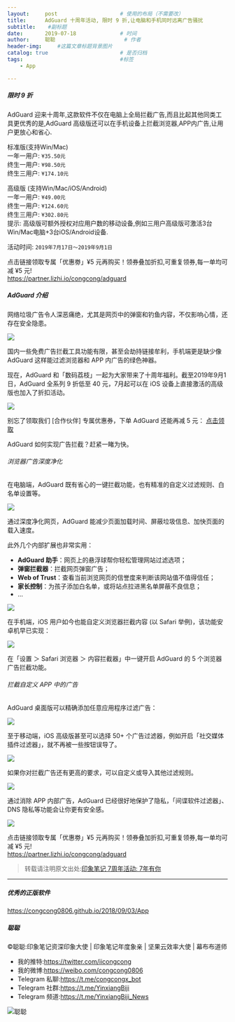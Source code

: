 ```yaml
---
layout:     post                    # 使用的布局（不需要改）
title:      AdGuard 十周年活动, 限时 9 折,让电脑和手机同时远离广告骚扰               # 标题 
subtitle:    #副标题
date:       2019-07-18              # 时间
author:     聪聪                      # 作者
header-img:     #这篇文章标题背景图片
catalog: true                       # 是否归档
tags:                               #标签
    - App

---
```


##### 限时 9 折

AdGuard 迎来十周年,这款软件不仅在电脑上全局拦截广告,而且比起其他同类工具更优秀的是,AdGuard 高级版还可以在手机设备上拦截浏览器,APP内广告,让用户更放心和省心.

标准版(支持Win/Mac)<br>
一年一用户: `¥35.50元`<br>
终生一用户: `¥98.50元`<br>
终生三用户: `¥174.10元`

高级版 (支持Win/Mac/iOS/Android)<br>
一年一用户: `¥49.00元`<br>
终生一用户: `¥124.60元`<br>
终生三用户: `¥302.80元`<br>
提示: 高级版可额外授权对应用户数的移动设备,例如三用户高级版可激活3台Win/Mac电脑+3台iOS/Android设备.

活动时间: `2019年7月17日～2019年9月1日`

点击链接领取专属「优惠劵」¥5 元再购买！领券叠加折扣,可重复领券,每一单均可减 ¥5 元!<br>
<https://partner.lizhi.io/congcong/adguard>

##### AdGuard 介绍

网络垃圾广告令人深恶痛绝，尤其是网页中的弹窗和钓鱼内容，不仅影响心情，还存在安全隐患。

![](http://ww1.sinaimg.cn/large/9b84e6acly1g54vmsnlgjj214k0lato7.jpg)

国内一些免费广告拦截工具功能有限，甚至会劫持链接牟利，手机端更是缺少像 AdGuard 这样能过滤浏览器和 APP 内广告的绿色神器。

现在，AdGuard 和「数码荔枝」一起为大家带来了十周年福利。截至2019年9月1日，AdGuard 全系列 9 折低至 40 元，7月起可以在 iOS 设备上直接激活的高级版也加入了折扣活动。

![](http://ww1.sinaimg.cn/large/9b84e6acly1g54vn00yxlj211q0iywgt.jpg)

别忘了领取我们 [合作伙伴] 专属优惠券，下单 AdGuard 还能再减 5 元： [点击领取](https://partner.lizhi.io/lizhiwx/adguard)

AdGuard 如何实现广告拦截？赶紧一睹为快。

###### 浏览器广告深度净化

在电脑端，AdGuard 既有省心的一键拦截功能，也有精准的自定义过滤规则、白名单设置等。

![](http://ww1.sinaimg.cn/large/9b84e6acly1g54vna9d2aj20rs0ku40b.jpg)

通过深度净化网页，AdGuard 能减少页面加载时间、屏蔽垃圾信息、加快页面的载入速度。

此外几个内部扩展也非常实用：

- **AdGuard 助手**：网页上的悬浮球帮你轻松管理网站过滤选项；
- **弹窗拦截器**：拦截网页弹窗广告；
- **Web of Trust**：查看当前浏览网页的信誉度来判断该网站值不值得信任；
- **家长控制**：为孩子添加白名单，或将站点拉进黑名单屏蔽不良信息；
- …

![](http://ww1.sinaimg.cn/large/9b84e6acly1g54vnfkk52j20ya0ikjww.jpg)

在手机端，iOS 用户如今也能自定义浏览器拦截内容 (以 Safari 举例)，该功能安卓机早已实现：

![](http://ww1.sinaimg.cn/large/9b84e6acly1g54vnsrdphj212s0lwwhb.jpg)

在「设置 ＞ Safari 浏览器 ＞ 内容拦截器」中一键开启 AdGuard 的 5 个浏览器广告拦截功能。

###### 拦截自定义 APP 中的广告

AdGuard 桌面版可以精确添加任意应用程序过滤广告：

![](http://ww1.sinaimg.cn/large/9b84e6acly1g54vnwf1xij21pq0swqh1.jpg)

至于移动端，iOS 高级版甚至可以选择 50+ 个广告过滤器，例如开启「社交媒体插件过滤器」，就不再被一些按钮误导了。

![](http://ww1.sinaimg.cn/large/9b84e6acly1g54vo2m834j20ng0p07ia.jpg)

如果你对拦截广告还有更高的要求，可以自定义或导入其他过滤规则。

![](http://ww1.sinaimg.cn/large/9b84e6acly1g54vo2g7fnj21rl10raki.jpg)

通过消除 APP 内部广告，AdGuard 已经很好地保护了隐私，「间谍软件过滤器」、DNS 隐私等功能会让你更有安全感。

![](http://ww1.sinaimg.cn/large/9b84e6acly1g54vo2pqkcj22dr1jv1ff.jpg)

点击链接领取专属「优惠劵」¥5 元再购买！领券叠加折扣,可重复领券,每一单均可减 ¥5 元!<br>
<https://partner.lizhi.io/congcong/adguard>

> 转载请注明原文出处:[印象笔记 7周年活动: 7年有你](https://congcong0806.github.io/2019/07/18/AdGuard)

---

##### 优秀的正版软件
<https://congcong0806.github.io/2018/09/03/App>

##### 聪聪
&copy;聪聪:印象笔记资深印象大使 | 印象笔记年度象亲 | 坚果云效率大使 | 幕布布道师

* 我的推特:<https://twitter.com/iicongcong>
* 我的微博:<https://weibo.com/congcong0806>
* Telegram 私聊:<https://t.me/congcongx_bot>
* Telegram 社群:<https://t.me/YinxiangBiji>
* Telegram 频道:<https://t.me/YinxiangBiji_News>

![聪聪](https://i.v2ex.co/3wc207g5.png)